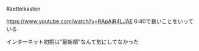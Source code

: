 #zettelkasten 

https://www.youtube.com/watch?v=RApAjR4LJAE
6:40で良いことをいっている

インターネット初期は"最新順"なんて気にしてなかった